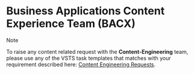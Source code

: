 # Business Applications Content Experience Team (BACX)

>[!NOTE]
>To raise any content related request with the **Content-Engineering** team, please use any of the VSTS task templates that matches with your requirement described here: [Content Engineering Requests](content-engineering-requests.md).
